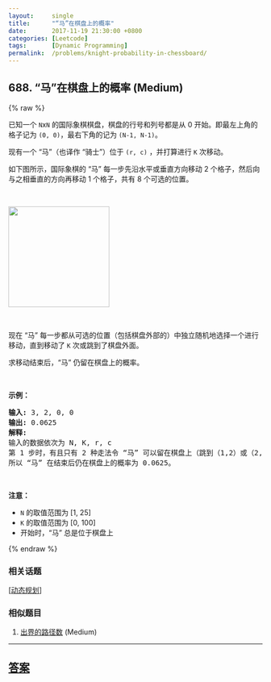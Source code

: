 ```yaml
---
layout:     single
title:      "“马”在棋盘上的概率"
date:       2017-11-19 21:30:00 +0800
categories: [Leetcode]
tags:       [Dynamic Programming]
permalink:  /problems/knight-probability-in-chessboard/
---
```


## 688. “马”在棋盘上的概率 (Medium)

{% raw %}

<p>已知一个&nbsp;<code>N</code>x<code>N</code>&nbsp;的国际象棋棋盘，棋盘的行号和列号都是从 0 开始。即最左上角的格子记为&nbsp;<code>(0, 0)</code>，最右下角的记为&nbsp;<code>(N-1, N-1)</code>。&nbsp;</p>

<p>现有一个 &ldquo;马&rdquo;（也译作 &ldquo;骑士&rdquo;）位于&nbsp;<code>(r, c)</code>&nbsp;，并打算进行&nbsp;<code>K</code> 次移动。&nbsp;</p>

<p>如下图所示，国际象棋的 &ldquo;马&rdquo; 每一步先沿水平或垂直方向移动 2 个格子，然后向与之相垂直的方向再移动 1 个格子，共有 8 个可选的位置。</p>

<p>&nbsp;</p>

<p><img src="https://assets.leetcode-cn.com/aliyun-lc-upload/uploads/2018/10/12/knight.png" style="height: 200px; width: 200px;"></p>

<p>&nbsp;</p>

<p>现在 &ldquo;马&rdquo; 每一步都从可选的位置（包括棋盘外部的）中独立随机地选择一个进行移动，直到移动了&nbsp;<code>K</code>&nbsp;次或跳到了棋盘外面。</p>

<p>求移动结束后，&ldquo;马&rdquo; 仍留在棋盘上的概率。</p>

<p>&nbsp;</p>

<p><strong>示例：</strong></p>

<pre><strong>输入:</strong> 3, 2, 0, 0
<strong>输出:</strong> 0.0625
<strong>解释:</strong> 
输入的数据依次为 N, K, r, c
第 1 步时，有且只有 2 种走法令 &ldquo;马&rdquo; 可以留在棋盘上（跳到（1,2）或（2,1））。对于以上的两种情况，各自在第2步均有且只有2种走法令 &ldquo;马&rdquo; 仍然留在棋盘上。
所以 &ldquo;马&rdquo; 在结束后仍在棋盘上的概率为 0.0625。
</pre>

<p>&nbsp;</p>

<p><strong>注意：</strong></p>

<ul>
	<li><code>N</code> 的取值范围为 [1, 25]</li>
	<li><code>K</code>&nbsp;的取值范围为 [0, 100]</li>
	<li>开始时，&ldquo;马&rdquo; 总是位于棋盘上</li>
</ul>

{% endraw %}

### 相关话题
  [[动态规划](https://github.com/openset/leetcode/tree/master/tag/dynamic-programming/README.md)]

### 相似题目
  1. [出界的路径数](/problems/out-of-boundary-paths) (Medium)

---

## [答案](https://github.com/openset/leetcode/tree/master/problems/knight-probability-in-chessboard)
